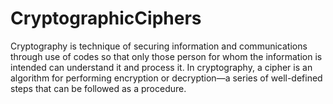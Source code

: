 # CryptographicCiphers
Cryptography is technique of securing information and communications through use of codes so that only those person for whom the information is intended can understand it and process it. In cryptography, a cipher is an algorithm for performing encryption or decryption—a series of well-defined steps that can be followed as a procedure.
